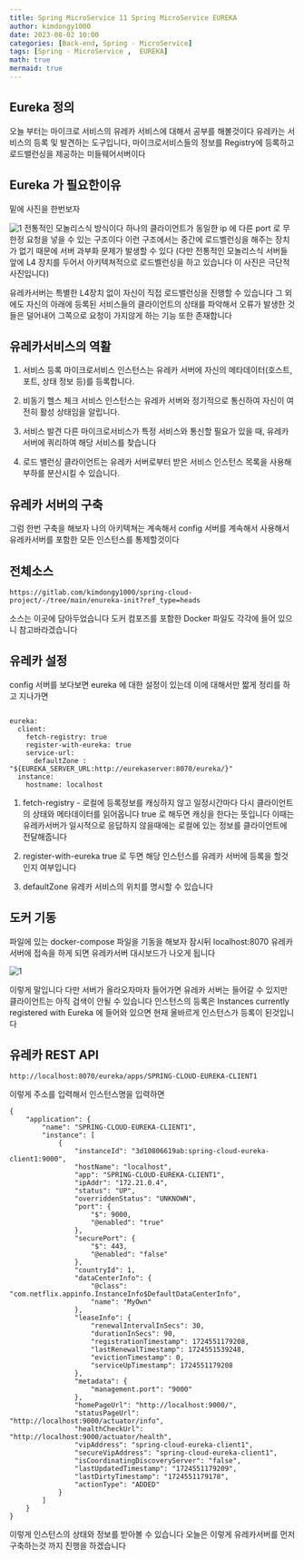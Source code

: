 ```yaml
---
title: Spring MicroService 11 Spring MicroService EUREKA
author: kimdongy1000
date: 2023-08-02 10:00
categories: [Back-end, Spring - MicroService]
tags: [Spring - MicroService ,  EUREKA]
math: true
mermaid: true
---
```


## Eureka 정의 
오늘 부터는 마이크로 서비스의 유레카 서비스에 대해서 공부를 해볼것이다 유레카는 서비스의 등록 및 발견하는 도구입니다, 마이크로서비스들의 정보를 Registry에 등록하고 로드밸런싱을 제공하는 미들웨어서버이다

## Eureka 가 필요한이유 
밑에 사진을 한번보자 

![1](https://github.com/user-attachments/assets/a2928fe6-2684-41b9-ba93-495f0ef1ea52) 전통적인 모놀리스식 방식이다 하나의 클라이언트가 동일한 ip 에 다른 port 로 무한정 요청을 넣을 수 있는 구조이다 이런 구조에서는 중간에 로드벨런싱을 해주는 장치가 없기 때문에 서버 과부화 문제가 발생할 수 있다 (다만 전통적인 모놀리스식 서버들 앞에 L4 장치를 두어서 아키텍쳐적으로 로드벨런싱을 하고 있습니다 이 사진은 극단적 사진입니다)

유레카서버는 특별한 L4장치 없이 자신이 직접 로드밸런싱을 진행할 수 있습니다 그 외에도 자신의 아래에 등록된 서비스들의 클라이언트의 상태를 파악해서 오류가 발생한 것들은 덜어내어 그쪽으로 요청이 가지않게 하는 기능 또한 존재합니다 

## 유레카서비스의 역활 

1. 서비스 등록
  마이크로서비스 인스턴스는 유레카 서버에 자신의 메타데이터(호스트, 포트, 상태 정보 등)를 등록합니다.

2. 비동기 헬스 체크
  서비스 인스턴스는 유레카 서버와 정기적으로 통신하여 자신이 여전히 활성 상태임을 알립니다.

3. 서비스 발견 
  다른 마이크로서비스가 특정 서비스와 통신할 필요가 있을 때, 유레카 서버에 쿼리하여 해당 서비스를 찾습니다

4. 로드 밸런싱 
  클라이언트는 유레카 서버로부터 받은 서비스 인스턴스 목록을 사용해 부하를 분산시킬 수 있습니다.


## 유레카 서버의 구축 
그럼 한번 구축을 해보자 나의 아키텍쳐는 계속해서 config 서버를 계속해서 사용해서 유레카서버를 포함한 모든 인스턴스를 통제할것이다 

## 전체소스
`https://gitlab.com/kimdongy1000/spring-cloud-project/-/tree/main/enureka-init?ref_type=heads`

소스는 이곳에 담아두었습니다 도커 컴포즈를 포함한 Docker 파일도 각각에 들어 있으니 참고바라겠습니다 

## 유레카 설정 
config 서버를 보다보면 eureka 에 대한 설정이 있는데 이에 대해서만 짧게 정리를 하고 지나가면

```

eureka:
  client:
    fetch-registry: true
    register-with-eureka: true
    service-url:
      defaultZone : "${EUREKA_SERVER_URL:http://eurekaserver:8070/eureka/}"
  instance:
    hostname: localhost

```
1. fetch-registry - 로컬에 등록정보를 캐싱하지 않고 일정시간마다 다시 클라이언트의 상태와 메타데이터를 읽어옵니다 true 로 해두면 캐싱을 한다는 뜻입니다 이때는 유레카서버가 일시적으로 응답하지 않을때에는 로컬에 있는 정보를 클라이언트에 전달해줍니다 

2. register-with-eureka true 로 두면 해당 인스턴스를 유레카 서버에 등록을 할것인지 여부입니다 

3. defaultZone 유레카 서비스의 위치를 명시할 수 있습니다 

## 도커 기동 
파일에 있는 docker-compose 파일을 기동을 해보자 잠시뒤 localhost:8070 유레카 서버에 접속을 하게 되면 유레카서버 대시보드가 나오게 됩니다 

![1](https://github.com/user-attachments/assets/c739ea12-a84c-481a-bbc8-634db2c1d2de)

이렇게 말입니다 다만 서버가 올라오자마자 들어가면 유레카 서버는 들어갈 수 있지만 클라이언트는 아직 검색이 안될 수 있습니다 
인스턴스의 등록은 Instances currently registered with Eureka 에 들어와 있으면 현재 올바르게 인스턴스가 등록이 된것입니다

## 유레카 REST API 
```
http://localhost:8070/eureka/apps/SPRING-CLOUD-EUREKA-CLIENT1

```

이렇게 주소를 입력해서 인스턴스명을 입력하면 

```
{
    "application": {
        "name": "SPRING-CLOUD-EUREKA-CLIENT1",
        "instance": [
            {
                "instanceId": "3d10806619ab:spring-cloud-eureka-client1:9000",
                "hostName": "localhost",
                "app": "SPRING-CLOUD-EUREKA-CLIENT1",
                "ipAddr": "172.21.0.4",
                "status": "UP",
                "overriddenStatus": "UNKNOWN",
                "port": {
                    "$": 9000,
                    "@enabled": "true"
                },
                "securePort": {
                    "$": 443,
                    "@enabled": "false"
                },
                "countryId": 1,
                "dataCenterInfo": {
                    "@class": "com.netflix.appinfo.InstanceInfo$DefaultDataCenterInfo",
                    "name": "MyOwn"
                },
                "leaseInfo": {
                    "renewalIntervalInSecs": 30,
                    "durationInSecs": 90,
                    "registrationTimestamp": 1724551179208,
                    "lastRenewalTimestamp": 1724551539248,
                    "evictionTimestamp": 0,
                    "serviceUpTimestamp": 1724551179208
                },
                "metadata": {
                    "management.port": "9000"
                },
                "homePageUrl": "http://localhost:9000/",
                "statusPageUrl": "http://localhost:9000/actuator/info",
                "healthCheckUrl": "http://localhost:9000/actuator/health",
                "vipAddress": "spring-cloud-eureka-client1",
                "secureVipAddress": "spring-cloud-eureka-client1",
                "isCoordinatingDiscoveryServer": "false",
                "lastUpdatedTimestamp": "1724551179209",
                "lastDirtyTimestamp": "1724551179178",
                "actionType": "ADDED"
            }
        ]
    }
}

```
이렇게 인스턴스의 상태와 정보를 받아볼 수 있습니다 오늘은 이렇게 유레카서버를 먼저 구축하는것 까지 진행을 하겠습니다 
















